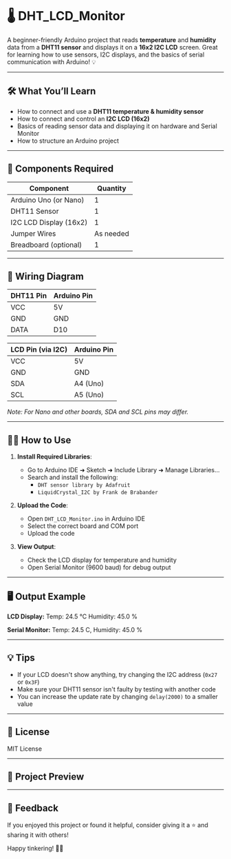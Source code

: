 # 🌡️ DHT_LCD_Monitor

A beginner-friendly Arduino project that reads **temperature** and **humidity** data from a **DHT11 sensor** and displays it on a **16x2 I2C LCD** screen. Great for learning how to use sensors, I2C displays, and the basics of serial communication with Arduino! 💡

---

## 🛠️ What You’ll Learn

- How to connect and use a **DHT11 temperature & humidity sensor**
- How to connect and control an **I2C LCD (16x2)**
- Basics of reading sensor data and displaying it on hardware and Serial Monitor
- How to structure an Arduino project

---

## 🧰 Components Required

| Component             | Quantity |
|----------------------|----------|
| Arduino Uno (or Nano) | 1        |
| DHT11 Sensor          | 1        |
| I2C LCD Display (16x2)| 1        |
| Jumper Wires          | As needed|
| Breadboard (optional) | 1        |

---

## 🔌 Wiring Diagram

| DHT11 Pin | Arduino Pin |
|-----------|-------------|
| VCC       | 5V          |
| GND       | GND         |
| DATA      | D10         |

| LCD Pin (via I2C) | Arduino Pin |
|-------------------|-------------|
| VCC               | 5V          |
| GND               | GND         |
| SDA               | A4 (Uno)    |
| SCL               | A5 (Uno)    |

_Note: For Nano and other boards, SDA and SCL pins may differ._

---

## 🧑‍💻 How to Use

1. **Install Required Libraries**:
    - Go to Arduino IDE ➜ Sketch ➜ Include Library ➜ Manage Libraries...
    - Search and install the following:
      - `DHT sensor library by Adafruit`
      - `LiquidCrystal_I2C by Frank de Brabander`

2. **Upload the Code**:
    - Open `DHT_LCD_Monitor.ino` in Arduino IDE
    - Select the correct board and COM port
    - Upload the code

3. **View Output**:
    - Check the LCD display for temperature and humidity
    - Open Serial Monitor (9600 baud) for debug output

---

## 🖥️ Output Example

**LCD Display:**
Temp: 24.5 °C
Humidity: 45.0 %


**Serial Monitor:**
Temp: 24.5 C, Humidity: 45.0 %




---

## 💡 Tips

- If your LCD doesn't show anything, try changing the I2C address (`0x27` or `0x3F`)
- Make sure your DHT11 sensor isn't faulty by testing with another code
- You can increase the update rate by changing `delay(2000)` to a smaller value

---

## 🧾 License

MIT License

---

## 📸 Project Preview



---

## 💬 Feedback

If you enjoyed this project or found it helpful, consider giving it a ⭐ and sharing it with others!

Happy tinkering! 🤖✨
